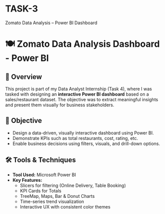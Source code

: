 # TASK-3
Zomato Data Analysis – Power BI Dashboard
# 🍽️ Zomato Data Analysis Dashboard - Power BI

## 📌 Overview
This project is part of my Data Analyst Internship (Task 4), where I was tasked with designing an **interactive Power BI dashboard** based on a sales/restaurant dataset. The objective was to extract meaningful insights and present them visually for business stakeholders.

## 🎯 Objective
- Design a data-driven, visually interactive dashboard using Power BI.
- Demonstrate KPIs such as total restaurants, cost, rating, etc.
- Enable business decisions using filters, visuals, and drill-down options.

## 🛠️ Tools & Techniques
- **Tool Used:** Microsoft Power BI
- **Key Features:**
  - Slicers for filtering (Online Delivery, Table Booking)
  - KPI Cards for Totals
  - TreeMap, Maps, Bar & Donut Charts
  - Time-series trend visualization
  - Interactive UX with consistent color themes
